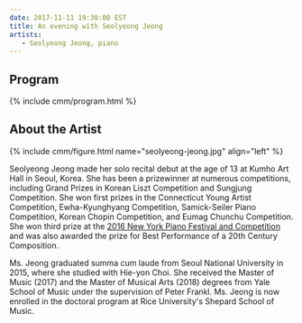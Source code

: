 ```yaml
---
date: 2017-11-11 19:30:00 EST
title: An evening with Seolyeong Jeong
artists: 
   - Seolyeong Jeong, piano
---
```


## Program

{% include cmm/program.html %}

## About the Artist

{% include cmm/figure.html name="seolyeong-jeong.jpg" align="left" %}

Seolyeong Jeong made her solo recital debut at the age of 13 at Kumho Art Hall in Seoul,
Korea. She has been a prizewinner at numerous competitions, including Grand Prizes in Korean
Liszt Competition and Sungjung Competition. She won first prizes in the Connecticut Young
Artist Competition, Ewha-Kyunghyang Competition, Samick-Seiler Piano Competition, Korean
Chopin Competition, and Eumag Chunchu Competition. She won third prize at the [2016 New York
Piano Festival and Competition](https://newyorkpianofestival.com/front-page/winners-2016/)
and was also awarded the prize for Best Performance of a 20th Century Composition.

Ms. Jeong graduated summa cum laude from Seoul National University in 2015, where she
studied with Hie-yon Choi. She received the Master of Music (2017) and the Master of Musical
Arts (2018) degrees from Yale School of Music under the supervision of Peter Frankl. Ms.
Jeong is now enrolled in the doctoral program at Rice University's Shepard School of Music.
